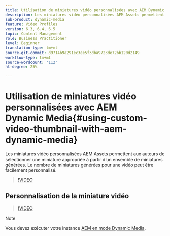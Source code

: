 ```yaml
---
title: Utilisation de miniatures vidéo personnalisées avec AEM Dynamic Media
description: Les miniatures vidéo personnalisées AEM Assets permettent aux auteurs de sélectionner une miniature appropriée à partir d’un ensemble de miniatures générées. Le nombre de miniatures générées pour une vidéo peut être facilement personnalisé.
sub-product: dynamic-media
feature: Video Profiles
version: 6.3, 6.4, 6.5
topic: Content Management
role: Business Practitioner
level: Beginner
translation-type: tm+mt
source-git-commit: d9714b9a291ec3ee5f3dba9723de72bb120d2149
workflow-type: tm+mt
source-wordcount: '112'
ht-degree: 25%

---
```



# Utilisation de miniatures vidéo personnalisées avec AEM Dynamic Media{#using-custom-video-thumbnail-with-aem-dynamic-media}

Les miniatures vidéo personnalisées AEM Assets permettent aux auteurs de sélectionner une miniature appropriée à partir d’un ensemble de miniatures générées. Le nombre de miniatures générées pour une vidéo peut être facilement personnalisé.

>[!VIDEO](https://video.tv.adobe.com/v/16467/?quality=9&learn=on)

## Personnalisation de la miniature vidéo

>[!VIDEO](https://video.tv.adobe.com/v/18867/)

>[!NOTE]
>
>Vous devez exécuter votre instance [AEM en mode Dynamic Media](https://docs.adobe.com/docs/fr-FR/aem/6-3/administer/content/dynamic-media/config-dynamic.html).